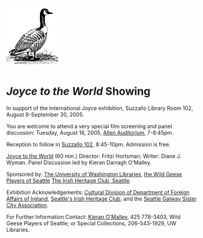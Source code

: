 [![[Goose]](../images/goose.gif)](../index.html)

*Joyce to the World* Showing
============================

In support of the International Joyce exhibition, Suzzallo Library Room
102, August 8-September 30, 2005.

You are welcome to attend a very special film screening and panel
discussion: Tuesday, August 16, 2005, [Allen
Auditorium](http://www.washington.edu/home/maps/northcentral.html?ALB),
7-8:45pm.

Reception to follow in [Suzzallo
102](http://www.washington.edu/home/maps/northcentral.html?SUZ),
8:45-10pm. Admission is free.

[Joyce to the World](http://www.fritzfilms.net/jttw/) (60 min.)
Director: Fritzi Hortsman; Writer: Diane J. Wyman. Panel Discussion led
by Kieran Darragh O'Malley.

Sponsored by: [The University of Washington
Libraries](http://www.lib.washington.edu/), [the Wild Geese Players of
Seattle](http://www.WildGeeseSeattle.org/) [The Irish Heritage Club,
Seattle](http://www.irishclub.org/).

Exhibition Acknowledgements: [Cultural Division of Department of Foreign
Affairs of
Ireland](http://www.foreignaffairs.gov.ie/information/culture/default.asp),
[Seattle's Irish Heritage Club](http://www.irishclub.org/), and the
[Seattle Galway Sister City
Association](http://www.irishclub.org/siscity.htm).

For Further Information Contact: [Kieran
O'Malley](mailto:kieranom@u.washington.edu), 425 778-3403, Wild Geese
Players of Seattle; or Special Collections, 206-543-1929, UW Libraries.
